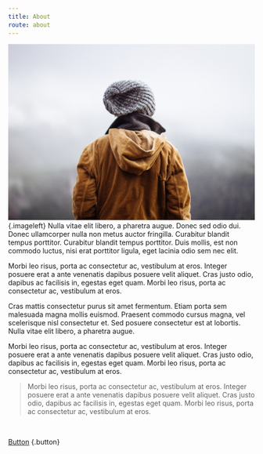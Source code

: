 ```yaml
---
title: About
route: about
---
```


![About Image](about.jpeg?cropResize=400,200){.imageleft} Nulla vitae elit libero, a pharetra augue. Donec sed odio dui. Donec ullamcorper nulla non metus auctor fringilla. Curabitur blandit tempus porttitor. Curabitur blandit tempus porttitor. Duis mollis, est non commodo luctus, nisi erat porttitor ligula, eget lacinia odio sem nec elit.

Morbi leo risus, porta ac consectetur ac, vestibulum at eros. Integer posuere erat a ante venenatis dapibus posuere velit aliquet. Cras justo odio, dapibus ac facilisis in, egestas eget quam. Morbi leo risus, porta ac consectetur ac, vestibulum at eros.

Cras mattis consectetur purus sit amet fermentum. Etiam porta sem malesuada magna mollis euismod. Praesent commodo cursus magna, vel scelerisque nisl consectetur et. Sed posuere consectetur est at lobortis. Nulla vitae elit libero, a pharetra augue.

Morbi leo risus, porta ac consectetur ac, vestibulum at eros. Integer posuere erat a ante venenatis dapibus posuere velit aliquet. Cras justo odio, dapibus ac facilisis in, egestas eget quam. Morbi leo risus, porta ac consectetur ac, vestibulum at eros.

>Morbi leo risus, porta ac consectetur ac, vestibulum at eros. Integer posuere erat a ante venenatis dapibus posuere velit aliquet. Cras justo odio, dapibus ac facilisis in, egestas eget quam. Morbi leo risus, porta ac consectetur ac, vestibulum at eros.

<br />

[Button](https://www.google.com) {.button}